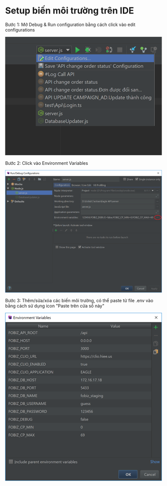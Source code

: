# Setup biến môi trường trên IDE

Bước 1: Mở Debug & Run configuration bằng cách click vào edit configurations

![Click configurations](images/environment-variables-0.png "Mở configuration")

Bước 2: Click vào Environment Variables

![Click configurations](images/environment-variables-1.png "Mở configuration")

Bước 3: Thêm/sửa/xóa các biến môi trường, có thể paste từ file .env vào bằng cách sử dụng icon "Paste trên cửa sổ này"

![Click configurations](images/environment-variables-2.png "Mở configuration")